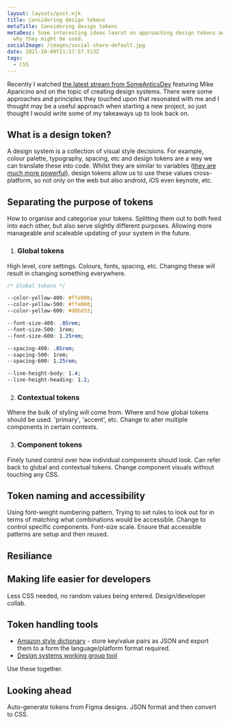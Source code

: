 ```yaml
---
layout: layouts/post.njk
title: Considering design tokens
metaTitle: Considering design tokens
metaDesc: Some interesting ideas learnt on approaching design tokens and how and
  why they might be used.
socialImage: /images/social-share-default.jpg
date: 2021-10-09T11:57:57.513Z
tags:
  - CSS
---
```

Recently I watched [the latest stream from SomeAnticsDev](https://someantics.dev/build-your-own-design-system/) featuring Mike Aparicino and on the topic of creating design systems. There were some approaches and principles they touched upon that resonated with me and I thought may be a useful approach when starting a new project, so just thought I would write some of my takeaways up to look back on.

## What is a design token?
A design system is a collection of visual style decisions. For example, colour palette, typography, spacing, etc and design tokens are a way we can translate these into code. Whilst they are similar to variables ([they are much more powerful](https://piccalil.li/tutorial/what-are-design-tokens/)), design tokens allow us to use these values cross-platform, so not only on the web but also android, iOS even keynote, etc.

## Separating the purpose of tokens
How to organise and categorise your tokens. Splitting them out to both feed into each other, but also serve slightly different purposes. Allowing more manageable and scaleable updating of your system in the future.

1. ### Global tokens
High level, core settings. Colours, fonts, spacing, etc. Changing these will result in changing something everywhere.

```css
/* Global tokens */

--color-yellow-400: #ffe900;
--color-yellow-500: #ffe000;
--color-yellow-600: #d0bd33;

--font-size-400: .85rem;
--font-size-500: 1rem;
--font-size-600: 1.25rem;

--spacing-400: .85rem;
--sapcing-500: 1rem;
--spacing-600: 1.25rem;

--line-height-body: 1.4;
--line-height-heading: 1.2;
```

2. ### Contextual tokens
Where the bulk of styling will come from. Where and how global tokens should be used. 'primary', 'accent', etc. Change to alter multiple components in certain contexts.

3. ### Component tokens
Finely tuned control over how individual components should look. Can refer back to global and contextual tokens. Change component visuals without touching any CSS.

## Token naming and accessibility
Using font-weight numbering pattern. Trying to set rules to look out for in terms of matching what combinations would be accessible. Change to control specific components. Font-size scale. Ensure that accessible patterns are setup and then reused.

## Resiliance

## Making life easier for developers
Less CSS needed, no random values being entered. Design/developer collab.

## Token handling tools
* [Amazon style dictionary](https://amzn.github.io/style-dictionary/#/) - store key/value pairs as JSON and export them to a form the language/platform format required. 
* [Design systems working group tool](https://github.com/design-tokens/community-group)

Use these together.

## Looking ahead
Auto-generate tokens from Figma designs. JSON format and then convert to CSS.
